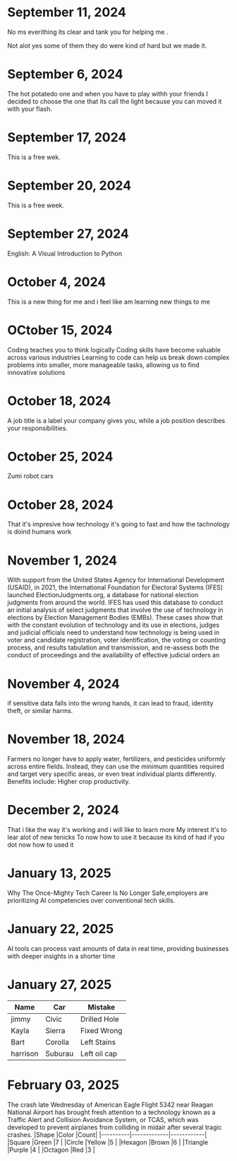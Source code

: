 # September 11, 2024
 No ms everithing its clear and tank you for helping me .
 
 Not alot yes some of them they do were kind of hard but we made it.
# September 6, 2024
 The hot potatedo one and when you have to play withh your friends
 I decided to choose the one that its call the light because you can moved it with your flash.
# September 17, 2024 
This is a free wek.
# September 20, 2024
This is a free week.
# September 27, 2024
English: A Visual Introduction to Python
# October 4, 2024 
This is a new thing for me and i feel like am learning new things to me 
# OCtober 15, 2024 
Coding teaches you to think logically
Coding skills have become valuable across various industries
Learning to code can help us break down complex problems into smaller, more manageable tasks, allowing us to find innovative solutions
# October 18, 2024
A job title is a label your company gives you, while a job position describes your responsibilities. 
# October 25, 2024
Zumi robot cars
# October 28, 2024
That it's impresive how technology it's going to fast and how the tachnology is doind humans work
# November 1, 2024
With support from the United States Agency for International Development (USAID), in 2021, the International
Foundation for Electoral Systems (IFES) launched ElectionJudgments.org, a database for national election
judgments from around the world. IFES has used this database to conduct an initial analysis of select judgments that
involve the use of technology in elections by Election Management Bodies (EMBs). These cases show that with the
constant evolution of technology and its use in elections, judges and judicial officials need to understand how
technology is being used in voter and candidate registration, voter identification, the voting or counting process, and
results tabulation and transmission, and re-assess both the conduct of proceedings and the availability of effective
judicial orders an
# November 4, 2024
if sensitive data falls into the wrong hands, it can lead to fraud, identity theft, or similar harms.
# November 18, 2024

Farmers no longer have to apply water, fertilizers, and pesticides uniformly across entire fields. Instead, they can use the minimum quantities required and target very specific areas, or even treat individual plants differently. Benefits include: Higher crop productivity.
# December 2, 2024
That i like the way it's working and i will like to learn more
My interest it's to lear alot of new tenicks
To now how to use it because its kind of had if you dot now how to used it 
# January 13, 2025
Why The Once-Mighty Tech Career Is No Longer Safe,employers are prioritizing AI competencies over conventional tech skills.
# January 22, 2025 
AI tools can process vast amounts of data in real time, providing businesses with deeper insights in a shorter time
# January 27, 2025
|Name      | Car         |Mistake|
|----------|-------------|------------|
|jimmy     |Civic        |Drilled Hole|
|Kayla     |Sierra       |Fixed Wrong |
|Bart      |Corolla      |Left Stains |
|harrison  |Suburau      |Left oil cap|

# February 03, 2025
The crash late Wednesday of American Eagle Flight 5342 near Reagan National Airport has brought fresh attention to a technology known as a Traffic Alert and Collision Avoidance System, or TCAS, which was developed to prevent airplanes from colliding in midair after several tragic crashes.
|Shape     |Color        |Count|
|----------|-------------|------------|
|Square    |Green        |7           |
|Circle    |Yellow       |5           |
|Hexagon   |Brown        |6           |
|Triangle  |Purple       |4           |
|Octagon   |Red          |3           |
